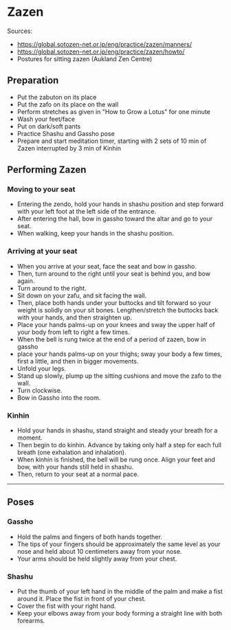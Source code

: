 # Zazen

Sources:

- https://global.sotozen-net.or.jp/eng/practice/zazen/manners/
- https://global.sotozen-net.or.jp/eng/practice/zazen/howto/
- Postures for sitting zazen (Aukland Zen Centre)

## Preparation

- Put the zabuton on its place
- Put the zafo on its place on the wall
- Perform stretches as given in "How to Grow a Lotus" for one minute
- Wash your feet/face
- Put on dark/soft pants
- Practice Shashu and Gassho pose
- Prepare and start meditation timer, starting with 2 sets of 10 min of Zazen interrupted by 3 min of Kinhin

## Performing Zazen

### Moving to your seat

- Entering the zendo, hold your hands in shashu position and step forward with your left foot at the left side of the entrance.
- After entering the hall, bow in gassho toward the altar and go to your seat.
- When walking, keep your hands in the shashu position.

### Arriving at your seat

- When you arrive at your seat, face the seat and bow in gassho.
- Then, turn around to the right until your seat is behind you, and bow again.
- Turn around to the right.
- Sit down on your zafu, and sit facing the wall.
- Then, place both hands under your buttocks and tilt forward so your weight is
  solidly on your sit bones. Lengthen/stretch the buttocks back with your hands, and then
  straighten up.
- Place your hands palms-up on your knees and sway the upper half of your body from left to right a few times.
- When the bell is rung twice at the end of a period of zazen, bow in gassho
- place your hands palms-up on your thighs; sway your body a few times, first a little, and then in bigger movements.
- Unfold your legs.
- Stand up slowly, plump up the sitting cushions and move the zafo to the wall.
- Turn clockwise.
- Bow in Gassho into the room.

### Kinhin

- Hold your hands in shashu, stand straight and steady your breath for a moment.
- Then begin to do kinhin. Advance by taking only half a step for each full breath (one exhalation and inhalation).
- When kinhin is finished, the bell will be rung once. Align your feet and bow, with your hands still held in shashu.
- Then, return to your seat at a normal pace.

---

## Poses

### Gassho

- Hold the palms and fingers of both hands together.
- The tips of your fingers should be approximately the same level as your nose and held about 10 centimeters away from your nose.
- Your arms should be held slightly away from your chest.

### Shashu

- Put the thumb of your left hand in the middle of the palm and make a fist around it. Place the fist in front of your chest.
- Cover the fist with your right hand.
- Keep your elbows away from your body forming a straight line with both forearms.
